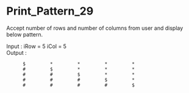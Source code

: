 # Print_Pattern_29

Accept number of rows and number of columns from user and display
below pattern.

Input : iRow = 5	iCol = 5            
Output : 	    

          $         *         *         *         *         
          #         $         *         *         *         
          #         #         $         *         *         
          #         #         #         $         *         
          #         #         #         #         $         
